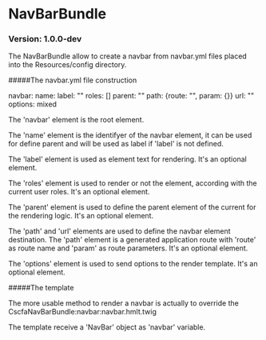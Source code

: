 # NavBarBundle
### Version: 1.0.0-dev

The NavBarBundle allow to create a navbar from navbar.yml files placed into the Resources/config directory.

#####The navbar.yml file construction

navbar:
	name:
		label: ""
		roles: []
		parent: ""
		path: {route: "", param: {}}
		url: ""
		options: mixed

The 'navbar' element is the root element.

The 'name' element is the identifyer of the navbar element, it can be used for define parent and will be used as label if 'label' is not defined.

The 'label' element is used as element text for rendering. It's an optional element.

The 'roles' element is used to render or not the element, according with the current user roles. It's an optional element.

The 'parent' element is used to define the parent element of the current for the rendering logic. It's an optional element.

The 'path' and 'url' elements are used to define the navbar element destination. The 'path' element is a generated application route with 'route' as route name and 'param' as route parameters. It's an optional element.

The 'options' element is used to send options to the render template. It's an optional element.

#####The template

The more usable method to render a navbar is actually to override the CscfaNavBarBundle:navbar:navbar.hmlt.twig

The template receive a 'NavBar' object as 'navbar' variable.
